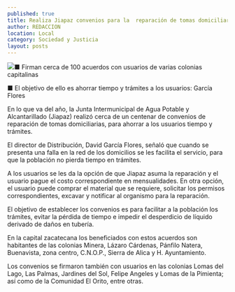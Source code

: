 ```yaml
---
published: true
title: Realiza Jiapaz convenios para la  reparación de tomas domiciliarias
author: REDACCION
location: Local
category: Sociedad y Justicia
layout: posts
---
```


![](http://i.imgur.com/PXt9D9Fm.jpg)■ Firman cerca de 100 acuerdos con usuarios de varias colonias capitalinas

■ El objetivo de ello es ahorrar tiempo y trámites a los usuarios: García Flores

En lo que va del año, la Junta Intermunicipal de Agua Potable y Alcantarillado (Jiapaz) realizó cerca de un centenar de convenios de reparación de tomas domiciliarias, para ahorrar a los usuarios tiempo y  trámites.

El director de Distribución, David García Flores, señaló que cuando se presenta una falla en la red de los domicilios se les facilita el servicio, para que la población no pierda tiempo en trámites.  

A los usuarios se les da la opción de  que  Jiapaz asuma la reparación y el usuario pague el costo correspondiente en mensualidades. En otra opción, el usuario puede comprar el material que se requiere, solicitar los permisos correspondientes, excavar y notificar al organismo para la reparación.

El objetivo de establecer los convenios es para facilitar a la población los trámites, evitar la pérdida de tiempo e  impedir el desperdicio de líquido derivado de daños en tubería.

En la capital zacatecana los beneficiados con estos acuerdos son habitantes de las colonias Minera, Lázaro Cárdenas, Pánfilo Natera, Buenavista, zona centro, C.N.O.P., Sierra de Alica y H. Ayuntamiento.

Los convenios se firmaron también con usuarios en las colonias Lomas del Lago, Las Palmas, Jardines del Sol, Felipe Angeles y Lomas de la Pimienta; así como de la Comunidad El Orito, entre otras.
